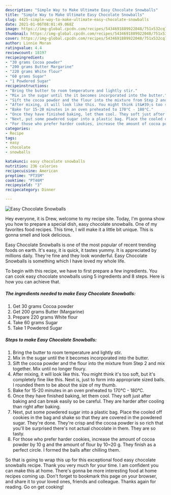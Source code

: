 ```yaml
---
description: "Simple Way to Make Ultimate Easy Chocolate Snowballs"
title: "Simple Way to Make Ultimate Easy Chocolate Snowballs"
slug: 4425-simple-way-to-make-ultimate-easy-chocolate-snowballs
date: 2021-01-06T08:01:49.068Z
image: https://img-global.cpcdn.com/recipes/5434691889922048/751x532cq70/easy-chocolate-snowballs-recipe-main-photo.jpg
thumbnail: https://img-global.cpcdn.com/recipes/5434691889922048/751x532cq70/easy-chocolate-snowballs-recipe-main-photo.jpg
cover: https://img-global.cpcdn.com/recipes/5434691889922048/751x532cq70/easy-chocolate-snowballs-recipe-main-photo.jpg
author: Linnie Moran
ratingvalue: 4.4
reviewcount: 18197
recipeingredient:
- "30 grams Cocoa powder"
- "200 grams Butter Margarine"
- "220 grams White flour"
- "60 grams Sugar"
- "1 Powdered Sugar"
recipeinstructions:
- "Bring the butter to room temperature and lightly stir."
- "Mix in the sugar until the it becomes incorporated into the butter."
- "Sift the cocoa powder and the flour into the mixture from Step 2 and mix together. Mix until no longer floury."
- "After mixing, it will look like this. You might think it&#39;s too soft, but it&#39;s completely fine like this. Next is, just to form into appropriate sized balls. I rounded them to be about the size of my thumb."
- "Bake for 15-20 minutes in an oven preheated to 170°C - 180°C."
- "Once they have finished baking, let them cool. They soft just after baking and can break easily so be careful. They are harder after cooling than right after baking."
- "Next, put some powdered sugar into a plastic bag. Place the cooled off cookies in the bag and shake so that they are covered in the powdered sugar. They&#39;re done. They&#39;re crisp and the cocoa powder is so rich that you&#39;ll be surprised there&#39;s not actual chocolate in them. They are so tasty."
- "For those who prefer harder cookies, increase the amount of cocoa powder by 10 g and the amount of flour by 10~20 g. They finish as a perfect circle. I formed the balls after chilling them."
categories:
- Recipe
tags:
- easy
- chocolate
- snowballs

katakunci: easy chocolate snowballs 
nutrition: 236 calories
recipecuisine: American
preptime: "PT35M"
cooktime: "PT46M"
recipeyield: "3"
recipecategory: Dinner

---
```



![Easy Chocolate Snowballs](https://img-global.cpcdn.com/recipes/5434691889922048/751x532cq70/easy-chocolate-snowballs-recipe-main-photo.jpg)

Hey everyone, it is Drew, welcome to my recipe site. Today, I'm gonna show you how to prepare a special dish, easy chocolate snowballs. One of my favorites food recipes. This time, I will make it a little bit unique. This is gonna smell and look delicious.

Easy Chocolate Snowballs is one of the most popular of recent trending foods on earth. It's easy, it is quick, it tastes yummy. It is appreciated by millions daily. They're fine and they look wonderful. Easy Chocolate Snowballs is something which I have loved my whole life.




To begin with this recipe, we have to first prepare a few ingredients. You can cook easy chocolate snowballs using 5 ingredients and 8 steps. Here is how you can achieve that.

<!--inarticleads1-->

##### The ingredients needed to make Easy Chocolate Snowballs:

1. Get 30 grams Cocoa powder
1. Get 200 grams Butter (Margarine)
1. Prepare 220 grams White flour
1. Take 60 grams Sugar
1. Take 1 Powdered Sugar




<!--inarticleads2-->

##### Steps to make Easy Chocolate Snowballs:

1. Bring the butter to room temperature and lightly stir.
1. Mix in the sugar until the it becomes incorporated into the butter.
1. Sift the cocoa powder and the flour into the mixture from Step 2 and mix together. Mix until no longer floury.
1. After mixing, it will look like this. You might think it&#39;s too soft, but it&#39;s completely fine like this. Next is, just to form into appropriate sized balls. I rounded them to be about the size of my thumb.
1. Bake for 15-20 minutes in an oven preheated to 170°C - 180°C.
1. Once they have finished baking, let them cool. They soft just after baking and can break easily so be careful. They are harder after cooling than right after baking.
1. Next, put some powdered sugar into a plastic bag. Place the cooled off cookies in the bag and shake so that they are covered in the powdered sugar. They&#39;re done. They&#39;re crisp and the cocoa powder is so rich that you&#39;ll be surprised there&#39;s not actual chocolate in them. They are so tasty.
1. For those who prefer harder cookies, increase the amount of cocoa powder by 10 g and the amount of flour by 10~20 g. They finish as a perfect circle. I formed the balls after chilling them.




So that is going to wrap this up for this exceptional food easy chocolate snowballs recipe. Thank you very much for your time. I am confident you can make this at home. There's gonna be more interesting food at home recipes coming up. Don't forget to bookmark this page on your browser, and share it to your loved ones, friends and colleague. Thanks again for reading. Go on get cooking!

